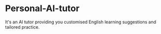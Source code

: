 # Personal-AI-tutor
It's an AI tutor providing you customised English learning suggestions and tailored practice. 
